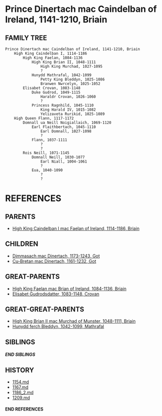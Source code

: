 # Prince Dinertach mac Caindelban of Ireland, 1141-1210, Briain

## FAMILY TREE 
```
Prince Dinertach mac Caindelban of Ireland, 1141-1210, Briain
    High King Caindelban I, 1114-1186
        High King Faelan, 1084-1136
            High King Brian II, 1048-1111
                High King Murchad, 1027-1095
                ?
            Hunydd Mathrafal, 1042-1099
                Petty King Bleddyn, 1025-1086
                Branwen Nwrcelyn, 1025-1052
        Elisabet Crovan, 1083-1148
            Duke Gudrod, 1049-1115
                Haraldr Crovan, 1026-1060
                ?
            Princess Ragnhild, 1045-1110
                King Harald IV, 1015-1082
                Yelizaveta Rurikid, 1025-1089
    High Queen Flann, 1117-1172
        Domnall ua Neill Noigiallaich, 1069-1120
            Earl Flaithbertach, 1045-1110
                Earl Domnall, 1027-1098
                ?
            Flann, 1037-1111
                ?
                ?
        Rois Neill, 1071-1145
            Domnall Neill, 1030-1077
                Earl Niall, 1004-1061
                ?
            Eua, 1040-1090
                ?
                ?
```


# REFERENCES

## PARENTS 
* [High King Caindelban I mac Faelan of Ireland, 1114-1186, Briain](caindelban_i_mac_faelan_1114.md)

## CHILDREN 
* [Dimmasach mac Dinertach, 1173-1243, Got](dimmasach_mac_dinertach_1173.md)
* [Cu-Bretan mac Dinertach, 1161-1232, Got](cu-bretan_mac_dinertach_1161.md)


## GREAT-PARENTS 
* [High King Faelan mac Brian of Ireland, 1084-1136, Briain](faelan_mac_brian_1084.md)
* [Elisabet Gudrodsdatter, 1083-1148, Crovan](elisabet_gudrodsdatter_1083.md)


## GREAT-GREAT-PARENTS 
* [High King Brian II mac Murchad of Munster, 1048-1111, Briain](brian_ii_mac_murchad_1048.md)
* [Hunydd ferch Bleddyn, 1042-1099, Mathrafal](hunydd_ferch_bleddyn_1042.md)

## SIBLINGS

##### END SIBLINGS  
## HISTORY
* [1154.md](../h/1154.md)
* [1167.md](../h/1167.md)
* [1186_2.md](../h/1186_2.md)
* [1209.md](../h/1209.md)

#### END REFERENCES

